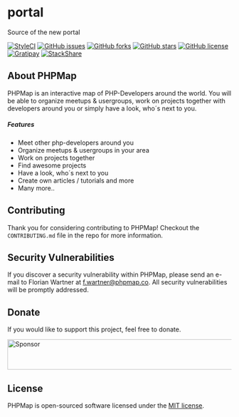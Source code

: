 # portal
Source of the new portal

[![StyleCI](https://styleci.io/repos/111126398/shield?style=flat-square)](https://styleci.io/repos/111126398)
[![GitHub issues](https://img.shields.io/github/issues/PHPMap/portal.svg?style=flat-square)](https://github.com/PHPMap/portal/issues)
[![GitHub forks](https://img.shields.io/github/forks/PHPMap/portal.svg?style=flat-square)](https://github.com/PHPMap/portal/network)
[![GitHub stars](https://img.shields.io/github/stars/PHPMap/portal.svg?style=flat-square)](https://github.com/PHPMap/portal/stargazers)
[![GitHub license](https://img.shields.io/github/license/PHPMap/portal.svg?style=flat-square)](https://github.com/PHPMap/portal/blob/master/LICENSE)
[![Gratipay](https://img.shields.io/gratipay/project/PHPMap.svg?style=flat-square)](https://gratipay.com/PHPMap/)
[![StackShare](https://img.shields.io/badge/tech-stack-0690fa.svg?style=flats-square)](https://stackshare.io/fwartner/phpmap)

## About PHPMap

PHPMap is an interactive map of PHP-Developers around the world.
You will be able to organize meetups & usergroups, work on projects together with developers around you or simply have a look, who´s next to you.

##### Features

- Meet other php-developers around you
- Organize meetups & usergroups in your area
- Work on projects together
- Find awesome projects
- Have a look, who´s next to you
- Create own articles / tutorials and more
- Many more..

## Contributing

Thank you for considering contributing to PHPMap! Checkout the `CONTRIBUTING.md` file in the repo for more information.


## Security Vulnerabilities

If you discover a security vulnerability within PHPMap, please send an e-mail to Florian Wartner at f.wartner@phpmap.co. All security vulnerabilities will be promptly addressed.

## Donate

If you would like to support this project, feel free to donate.

<a target='_blank' rel='nofollow' href='https://app.codesponsor.io/link/56PVTMQwwLE1eNFhmArVx3xr/PHPMap/phpmap'>
  <img alt='Sponsor' width='888' height='68' src='https://app.codesponsor.io/embed/56PVTMQwwLE1eNFhmArVx3xr/PHPMap/phpmap.svg' />
</a>

## License

PHPMap is open-sourced software licensed under the [MIT license](http://opensource.org/licenses/MIT).